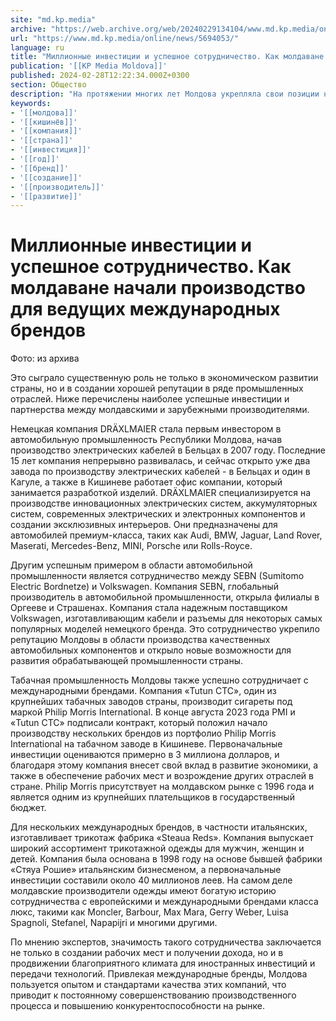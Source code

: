 ```yaml
---
site: "md.kp.media"
archive: "https://web.archive.org/web/20240229134104/www.md.kp.media/online/news/5694053/"
url: "https://www.md.kp.media/online/news/5694053/"
language: ru
title: "Миллионные инвестиции и успешное сотрудничество. Как молдаване начали производство для ведущих международных брендов"
publication: '[[KP Media Moldova]]'
published: 2024-02-28T12:22:34.000Z+0300
section: Общество
description: "На протяжении многих лет Молдова укрепляла свои позиции на мировой производственной карте благодаря сотрудничеству с известными международными брендами"
keywords:
- '[[молдова]]'
- '[[кишинёв]]'
- '[[компания]]'
- '[[страна]]'
- '[[инвестиция]]'
- '[[год]]'
- '[[бренд]]'
- '[[создание]]'
- '[[производитель]]'
- '[[развитие]]'
---
```


# Миллионные инвестиции и успешное сотрудничество. Как молдаване начали производство для ведущих международных брендов

Фото: из архива

Это сыграло существенную роль не только в экономическом развитии страны, но и в создании хорошей репутации в ряде промышленных отраслей. Ниже перечислены наиболее успешные инвестиции и партнерства между молдавскими и зарубежными производителями.

Немецкая компания DRÄXLMAIER стала первым инвестором в автомобильную промышленность Республики Молдова, начав производство электрических кабелей в Бельцах в 2007 году. Последние 15 лет компания непрерывно развивалась, и сейчас открыто уже два завода по производству электрических кабелей - в Бельцах и один в Кагуле, а также в Кишиневе работает офис компании, который занимается разработкой изделий. DRÄXLMAIER специализируется на производстве инновационных электрических систем, аккумуляторных систем, современных электрических и электронных компонентов и создании эксклюзивных интерьеров. Они предназначены для автомобилей премиум-класса, таких как Audi, BMW, Jaguar, Land Rover, Maserati, Mercedes-Benz, MINI, Porsche или Rolls-Royce.

Другим успешным примером в области автомобильной промышленности является сотрудничество между SEBN (Sumitomo Electric Bordnetze) и Volkswagen. Компания SEBN, глобальный производитель в автомобильной промышленности, открыла филиалы в Оргееве и Страшенах. Компания стала надежным поставщиком Volkswagen, изготавливающим кабели и разъемы для некоторых самых популярных моделей немецкого бренда. Это сотрудничество укрепило репутацию Молдовы в области производства качественных автомобильных компонентов и открыло новые возможности для развития обрабатывающей промышленности страны.

Табачная промышленность Молдовы также успешно сотрудничает с международными брендами. Компания «Tutun CTC», один из крупнейших табачных заводов страны, производит сигареты под маркой Philip Morris International. В конце августа 2023 года PMI и «Tutun CTC» подписали контракт, который положил начало производству нескольких брендов из портфолио Philip Morris International на табачном заводе в Кишиневе. Первоначальные инвестиции оцениваются примерно в 3 миллиона долларов, и благодаря этому компания внесет свой вклад в развитие экономики, а также в обеспечение рабочих мест и возрождение других отраслей в стране. Philip Morris присутствует на молдавском рынке с 1996 года и является одним из крупнейших плательщиков в государственный бюджет.

Для нескольких международных брендов, в частности итальянских, изготавливает трикотаж фабрика «Steaua Reds». Компания выпускает широкий ассортимент трикотажной одежды для мужчин, женщин и детей. Компания была основана в 1998 году на основе бывшей фабрики «Стяуа Рошие» итальянским бизнесменом, а первоначальные инвестиции составили около 40 миллионов леев. На самом деле молдавские производители одежды имеют богатую историю сотрудничества с европейскими и международными брендами класса люкс, такими как Moncler, Barbour, Max Mara, Gerry Weber, Luisa Spagnoli, Stefanel, Napapijri и многими другими.

По мнению экспертов, значимость такого сотрудничества заключается не только в создании рабочих мест и получении дохода, но и в продвижении благоприятного климата для иностранных инвестиций и передачи технологий. Привлекая международные бренды, Молдова пользуется опытом и стандартами качества этих компаний, что приводит к постоянному совершенствованию производственного процесса и повышению конкурентоспособности на рынке.